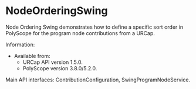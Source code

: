 # NodeOrderingSwing
Node Ordering Swing demonstrates how to define a specific sort order in PolyScope for the program node contributions from a URCap.

Information:
* Available from:
  * URCap API version 1.5.0.
  * PolyScope version 3.8.0/5.2.0.

Main API interfaces: ContributionConfiguration, SwingProgramNodeService.

